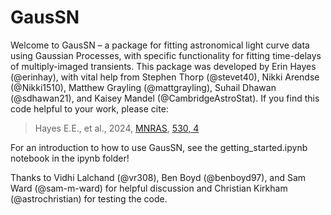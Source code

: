 # GausSN

Welcome to GausSN – a package for fitting astronomical light curve data using Gaussian Processes, with specific functionality for fitting time-delays of multiply-imaged transients. This package was developed by Erin Hayes (@erinhay), with vital help from Stephen Thorp (@stevet40), Nikki Arendse (@Nikki1510), Matthew Grayling (@mattgrayling), Suhail Dhawan (@sdhawan21), and Kaisey Mandel (@CambridgeAstroStat). If you find this code helpful to your work, please cite:

> Hayes E.E., et al., 2024, [MNRAS](https://ui.adsabs.harvard.edu/abs/2024MNRAS.530.3942H/abstract), [530, 4](https://doi.org/10.1093/mnras/stae1086)

For an introduction to how to use GausSN, see the getting_started.ipynb notebook in the ipynb folder!

Thanks to Vidhi Lalchand (@vr308), Ben Boyd (@benboyd97), and Sam Ward (@sam-m-ward) for helpful discussion and Christian Kirkham (@astrochristian) for testing the code.
